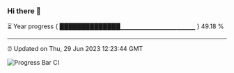 ### Hi there 👋

⏳ Year progress { ██████████████▁▁▁▁▁▁▁▁▁▁▁▁▁▁▁▁ } 49.18 %

---

⏰ Updated on Thu, 29 Jun 2023 12:23:44 GMT

![Progress Bar CI](https://github.com/liununu/liununu/workflows/Progress%20Bar%20CI/badge.svg)
